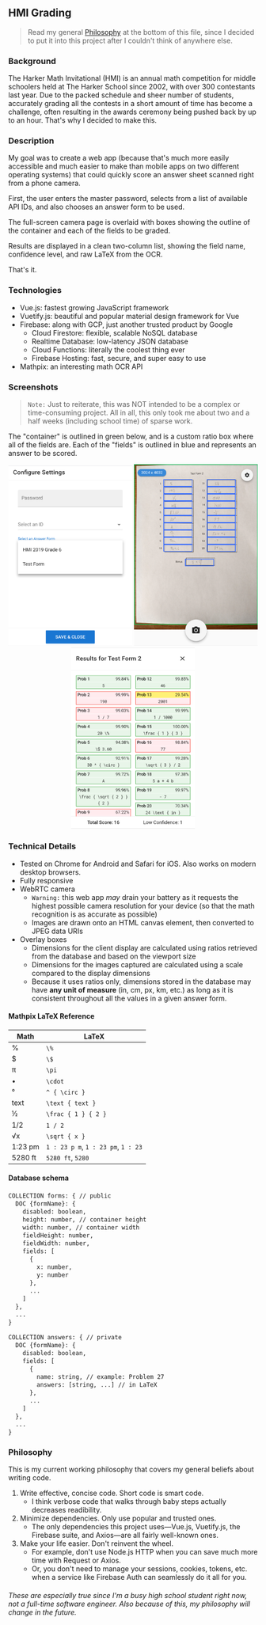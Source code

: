 ## HMI Grading
> Read my general [Philosophy](#philosophy) at the bottom of this file, since I decided to put it into this project after I couldn't think of anywhere else.

### Background
The Harker Math Invitational (HMI) is an annual math competition for middle schoolers held at The Harker School since 2002, with over 300 contestants last year. Due to the packed schedule and sheer number of students, accurately grading all the contests in a short amount of time has become a challenge, often resulting in the awards ceremony being pushed back by up to an hour. That's why I decided to make this.

### Description
My goal was to create a web app (because that's much more easily accessible and much easier to make than mobile apps on two different operating systems) that could quickly score an answer sheet scanned right from a phone camera.

First, the user enters the master password, selects from a list of available API IDs, and also chooses an answer form to be used.

The full-screen camera page is overlaid with boxes showing the outline of the container and each of the fields to be graded.

Results are displayed in a clean two-column list, showing the field name, confidence level, and raw LaTeX from the OCR.

That's it.

### Technologies
* Vue.js: fastest growing JavaScript framework
* Vuetify.js: beautiful and popular material design framework for Vue
* Firebase: along with GCP, just another trusted product by Google
  * Cloud Firestore: flexible, scalable NoSQL database
  * Realtime Database: low-latency JSON database
  * Cloud Functions: literally the coolest thing ever
  * Firebase Hosting: fast, secure, and super easy to use
* Mathpix: an interesting math OCR API

### Screenshots
> `Note:` Just to reiterate, this was NOT intended to be a complex or time-consuming project. All in all, this only took me about two and a half weeks (including school time) of sparse work.

The "container" is outlined in green below, and is a custom ratio box where all of the fields are. Each of the "fields" is outlined in blue and represents an answer to be scored.
<p align="middle">
  <img src="/images/start.png" width="250">
  <img src="/images/camera.png" width="250"> 
  <img src="/images/results.png" width="250">
</p>

### Technical Details
* Tested on Chrome for Android and Safari for iOS. Also works on modern desktop browsers.
* Fully responsive
* WebRTC camera
  * `Warning:` this web app *may* drain your battery as it requests the highest possible camera resolution for your device (so that the math recognition is as accurate as possible)
  * Images are drawn onto an HTML canvas element, then converted to JPEG data URIs
* Overlay boxes
  * Dimensions for the client display are calculated using ratios retrieved from the database and based on the viewport size
  * Dimensions for the images captured are calculated using a scale compared to the display dimensions
  * Because it uses ratios only, dimensions stored in the database may have **any unit of measure** (in, cm, px, km, etc.) as long as it is consistent throughout all the values in a given answer form.
#### Mathpix LaTeX Reference
Math | LaTeX
---- | -----
% | `\%`
$ | `\$`
π | `\pi`
• | `\cdot`
° | `^ { \circ }`
text | `\text { text }`
½ | `\frac { 1 } { 2 }`
1/2 | `1 / 2`
√x | `\sqrt { x }`
1:23 pm | `1 : 23 p m`, `1 : 23 pm`, `1 : 23`
5280 ft | `5280 ft`, `5280`
#### Database schema
```
COLLECTION forms: { // public
  DOC {formName}: {
    disabled: boolean,
    height: number, // container height
    width: number, // container width
    fieldHeight: number,
    fieldWidth: number,
    fields: [
      {
        x: number,
        y: number
      },
      ...
    ]
  },
  ...
}
```
```
COLLECTION answers: { // private
  DOC {formName}: {
    disabled: boolean,
    fields: [
      {
        name: string, // example: Problem 27
        answers: [string, ...] // in LaTeX
      },
      ...
    ]
  },
  ...
}
```

### Philosophy
This is my current working philosophy that covers my general beliefs about writing code.
1. Write effective, concise code. Short code is smart code.
   * I think verbose code that walks through baby steps actually decreases readibility.
2. Minimize dependencies. Only use popular and trusted ones.
   * The only dependencies this project uses—Vue.js, Vuetify.js, the Firebase suite, and Axios—are all fairly well-known ones.
3. Make your life easier. Don't reinvent the wheel.
   * For example, don't use Node.js HTTP when you can save much more time with Request or Axios.
   * Or, you don't need to manage your sessions, cookies, tokens, etc. when a service like Firebase Auth can seamlessly do it all for you.
###### These are especially true since I'm a busy high school student right now, not a full-time software engineer. Also because of this, my philosophy will change in the future.